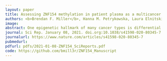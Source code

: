 ```yaml
---
layout: paper
title: Assessing ZNF154 methylation in patient plasma as a multicancer marker in liquid biopsies from colon, liver, ovarian and pancreatic cancer patients
authors: <b>Brendan F. Miller</b>, Hanna M. Petrykowska, Laura Elnitski
image:
abstract: One epigenetic hallmark of many cancer types is differential DNA methylation occurring at multiple loci compared to normal tissue. Detection and assessment of the methylation state at a specific locus could be an effective cancer diagnostic. We assessed the effectiveness of hypermethylation at the CpG island of ZNF154, a previously reported multi-cancer specific signature for use in a blood-based cancer detection assay. To predict its effectiveness, we compared methylation levels of 3698 primary tumors encompassing 11 solid cancers, 724 controls, 2711 peripheral blood cell samples, and 350 noncancer disease tissues from publicly available methylation array datasets. We performed a single-molecule high-resolution DNA melt analysis on 71 plasma samples from cancer patients and 20 noncancer individuals to assess ZNF154 methylation as a candidate diagnostic metric in liquid biopsy and compared results to KRAS mutation frequency in the case of pancreatic carcinoma. We documented ZNF154 hypermethylation in early stage tumors, which did not increase in most noncancer disease or with respect to age or sex in peripheral blood cells, suggesting it is a promising target in liquid biopsy. ZNF154 cfDNA methylation discriminated cases from healthy donor plasma samples in minimal plasma volumes and outperformed KRAS mutation frequency in pancreatic cancer.
journal: Sci Rep. January 08, 2021. doi.org:10.1038/s41598-020-80345-7
journalurl: https://www.nature.com/articles/s41598-020-80345-7
pubmedurl:
pdfurl: pdfs/2021-01-08-ZNF154_SciReports.pdf
code: https://github.com/bmill3r/ZNF154_Manuscript
---
```

